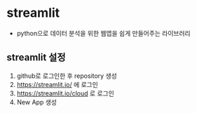 # streamlit
+ python으로 데이터 분석을 위한 웹앱을 쉽게 만들어주는 라이브러리

## streamlit 설정
1. github로 로그인한 후 repository 생성
2. https://streamlit.io/ 에 로그인 
3. https://streamlit.io/cloud 로 로그인
4. New App 생성
